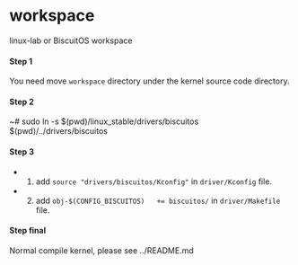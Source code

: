# workspace
linux-lab or BiscuitOS workspace

#### Step 1
You need move `workspace` directory under the kernel source code directory.

#### Step 2
~# sudo ln -s $(pwd)/linux_stable/drivers/biscuitos   $(pwd)/../drivers/biscuitos

#### Step 3
* 1. add `source "drivers/biscuitos/Kconfig"` in `driver/Kconfig` file.
* 2. add `obj-$(CONFIG_BISCUITOS) 	+= biscuitos/` in `driver/Makefile` file.

#### Step final
Normal compile kernel, please see ../README.md
